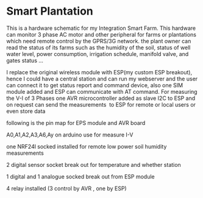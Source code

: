 # Smart Plantation

This is a hardware schematic for my Integration Smart Farm. This hardware can monitor 3 phase AC motor and other peripheral for farms or plantations which need remote control by the GPRS/3G network. the plant owner can read the status of its farms such as the humidity of the soil, status of well water level, power consumption, irrigation schedule, manifold valve, and gates status ...

I replace the original wireless module with ESP(my custom ESP breakout), hence I could have a central station and can run my webserver and the user can connect it to get status report and command device, also one SIM module added and ESP can communicate with AT command. For measuring the V-I of 3 Phases one AVR microcontroller added as slave I2C to ESP and on request can send the measurements  to ESP for remote or local users or even store data 


following is the pin map for EPS module and AVR board

A0,A1,A2,A3,A6,Ay on arduino use for  measure I-V

one NRF24l socked installed for remote low power soil humidity measurements 

2 digital sensor socket break out for temperature and whether station

1 digital and 1 analogue socked break out from ESP module 

4 relay installed (3 control by AVR  , one by ESP)
